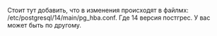 Стоит тут добавить, что в изменения происходят в файлмх: /etc/postgresql/14/main/pg_hba.conf. Где 14 версия постгрес. У вас может быть по другому.
